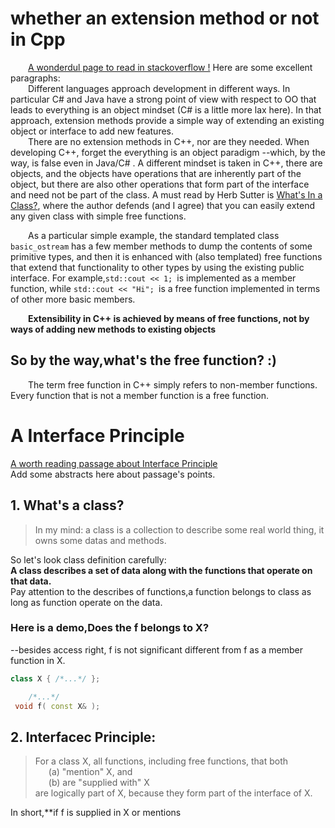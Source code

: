 # whether an extension method or not in Cpp
&emsp;&emsp;[A wonderdul page to read in stackoverflow !](https://stackoverflow.com/questions/5463009/extension-methods-in-c) Here are some excellent paragraphs:    
&emsp;&emsp;Different languages approach development in different ways. In particular C# and Java have a strong point of view with respect to OO that leads to everything is an object mindset (C# is a little more lax here). In that approach, extension methods provide a simple way of extending an existing object or interface to add new features.    
&emsp;&emsp;There are no extension methods in C++, nor are they needed. When developing C++, forget the everything is an object paradigm --which, by the way, is false even in Java/C# . A different mindset is taken in C++, there are objects, and the objects have operations that are inherently part of the object, but there are also other operations that form part of the interface and need not be part of the class. A must read by Herb Sutter is [What's In a Class?](http://www.gotw.ca/publications/mill02.htm), where the author defends (and I agree) that you can easily extend any given class with simple free functions.  

&emsp;&emsp;As a particular simple example, the standard templated class `basic_ostream` has a few member methods to dump the contents of some primitive types, and then it is enhanced with (also templated) free functions that extend that functionality to other types by using the existing public interface. For example,`std::cout << 1; `is implemented as a member function, while `std::cout << "Hi"; `is a free function implemented in terms of other more basic members.  

&emsp;&emsp;**Extensibility in C++ is achieved by means of free functions, not by ways of adding new methods to existing objects**
## So by the way,what's the free function? :)
&emsp;&emsp;The term free function in C++ simply refers to non-member functions. Every function that is not a member function is a free function.


# A Interface Principle
[A worth reading passage about Interface Principle](http://www.gotw.ca/publications/mill02.htm)  
Add some abstracts here about passage's points.  

## 1. What's a class?
>In my mind:
a class is a collection to describe some real world thing, it owns some datas and methods.

So let's look class definition carefully:  
**A class describes a set of data along with the functions that operate on that data.**  
Pay attention to the describes of functions,a function belongs to class as long as function operate on the data.  
### Here is a demo,Does the f belongs to X?
--besides access right, f is not significant different from f as a member function in X.    
```cpp
class X { /*...*/ };

    /*...*/
 void f( const X& );
```

## 2. Interfacec Principle:
>For a class X, all functions, including free functions, that both  
&emsp;&ensp;(a) "mention" X, and  
&emsp;&ensp;(b) are "supplied with" X  
are logically part of X, because they form part of the interface of X.

In short,**if f is supplied in X or mentions  